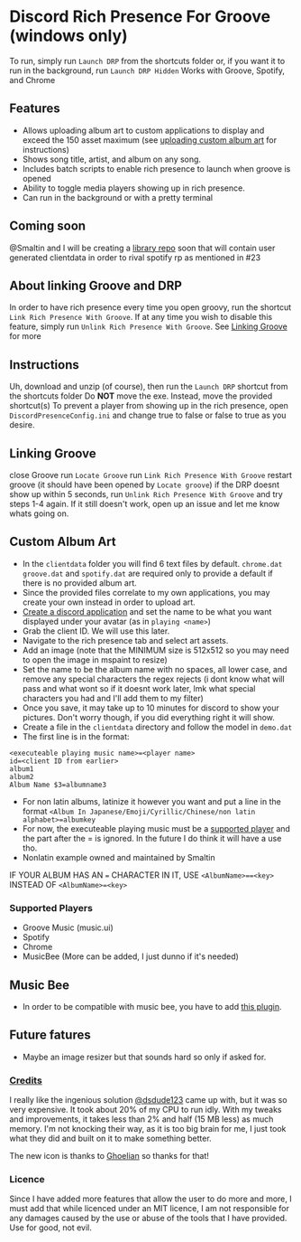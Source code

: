 # Discord Rich Presence For Groove (windows only)
To run, simply run `Launch DRP` from the shortcuts folder or, if you want it to run in the background, run `Launch DRP Hidden`
Works with Groove, Spotify, and Chrome

## Features
* Allows uploading album art to custom applications to display and exceed the 150 asset maximum (see [uploading custom album art](https://github.com/jojo2357/Music-Discord-Rich-Presence#custom-album-art) for instructions) 
* Shows song title, artist, and album on any song.
* Includes batch scripts to enable rich presence to launch when groove is opened
* Ability to toggle media players showing up in rich presence.
* Can run in the background or with a pretty terminal

## Coming soon
@Smaltin and I will be creating a [library repo](https://github.com/jojo2357/Music-Discord-Rich-Presence-Library) soon that will contain user generated clientdata in order to rival spotify rp as mentioned in #23

## About linking Groove and DRP
In order to have rich presence every time you open groovy, run the shortcut `Link Rich Presence With Groove`. If at any time you wish to disable this feature, simply run `Unlink Rich Presence With Groove`. See [Linking Groove](https://github.com/jojo2357/Music-Discord-Rich-Presence#linking-groove) for more 

## Instructions
Uh, download and unzip (of course), then run the `Launch DRP` shortcut from the shortcuts folder
Do **NOT** move the exe. Instead, move the provided shortcut(s)
To prevent a player from showing up in the rich presence, open `DiscordPresenceConfig.ini` and change true to false or false to true as you desire.

## Linking Groove 
close Groove
run `Locate Groove`
run `Link Rich Presence With Groove`
restart groove (it should have been opened by `Locate groove`)
if the DRP doesnt show up within 5 seconds, run `Unlink Rich Presence With Groove` and try steps 1-4 again.
If it still doesn't work, open up an issue and let me know whats going on.

## Custom Album Art
* In the `clientdata` folder you will find 6 text files by default. `chrome.dat` `groove.dat` and `spotify.dat` are required only to provide a default if there is no provided album art.
* Since the provided files correlate to my own applications, you may create your own instead in order to upload art.
* [Create a discord application](https://discord.com/developers/applications) and set the name to be what you want displayed under your avatar (as in `playing <name>`)
* Grab the client ID. We will use this later.
* Navigate to the rich presence tab and select art assets.
* Add an image (note that the MINIMUM size is 512x512 so you may need to open the image in mspaint to resize)
* Set the name to be the album name with no spaces, all lower case, and remove any special characters the regex rejects (i dont know what will pass and what wont so if it doesnt work later, lmk what special characters you had and I'll add them to my filter)
* Once you save, it may take up to 10 minutes for discord to show your pictures. Don't worry though, if you did everything right it will show.
* Create a file in the `clientdata` directory and follow the model in `demo.dat`
* The first line is in the format:
```
<executeable playing music name>=<player name>
id=<client ID from earlier>
album1
album2
Album Name $3=albumname3
```
* For non latin albums, latinize it however you want and put a line in the format `<Album In Japanese/Emoji/Cyrillic/Chinese/non latin alphabet>=albumkey`
* For now, the executeable playing music must be a [supported player](https://github.com/jojo2357/Music-Discord-Rich-Presence#supported-players) and the part after the = is ignored. In the future I do think it will have a use tho.
* Nonlatin example owned and maintained by Smaltin

IF YOUR ALBUM HAS AN `=` CHARACTER IN IT, USE `<AlbumName>==<key>` INSTEAD OF `<AlbumName>=<key>`

### Supported Players
- Groove Music (music.ui)
- Spotify
- Chrome
- MusicBee
(More can be added, I just dunno if it's needed)

## Music Bee
- In order to be compatible with music bee, you have to add [this plugin](https://getmusicbee.com/forum/index.php?topic=21240.0).

## Future fatures
* Maybe an image resizer but that sounds hard so only if asked for.

### [Credits](https://github.com/dsdude123/GroovyRP)
I really like the ingenious solution [@dsdude123](https://github.com/dsdude123) came up with, but it was so very expensive. It took about 20% of my CPU to run idly. With my tweaks and improvements, it takes less than 2% and half (15 MB less) as much memory. I'm not knocking their way, as it is too big brain for me, I just took what they did and built on it to make something better.

The new icon is thanks to [Ghoelian](https://github.com/Ghoelian) so thanks for that!

### Licence
Since I have added more features that allow the user to do more and more, I must add that while licenced under an MIT licence, I am not responsible for any damages caused by the use or abuse of the tools that I have provided. Use for good, not evil.
